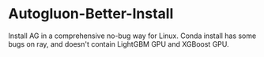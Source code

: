 # Autogluon-Better-Install
Install AG in a comprehensive no-bug way for Linux. Conda install has some bugs on ray, and doesn't contain LightGBM GPU and XGBoost GPU. 
